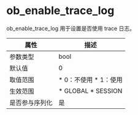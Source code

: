 ob_enable_trace_log 
========================================

ob_enable_trace_log 用于设置是否使用 trace 日志。


| **属性**  |                                                   **描述**                                                   |
|---------|------------------------------------------------------------------------------------------------------------|
| 参数类型    | bool                                                                                                       |
| 默认值     | 0                                                                                                          |
| 取值范围    | * 0：不使用   * 1：使用        |
| 生效范围    | * GLOBAL   * SESSION    |
| 是否参与序列化 | 是                                                                                                          |



